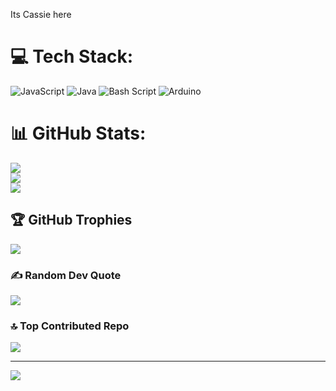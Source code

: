 Its Cassie here 
# 💻 Tech Stack:
![JavaScript](https://img.shields.io/badge/javascript-%23323330.svg?style=for-the-badge&logo=javascript&logoColor=%23F7DF1E) ![Java](https://img.shields.io/badge/java-%23ED8B00.svg?style=for-the-badge&logo=openjdk&logoColor=white) ![Bash Script](https://img.shields.io/badge/bash_script-%23121011.svg?style=for-the-badge&logo=gnu-bash&logoColor=white) ![Arduino](https://img.shields.io/badge/-Arduino-00979D?style=for-the-badge&logo=Arduino&logoColor=white)
# 📊 GitHub Stats:
![](https://github-readme-stats.vercel.app/api?username=cassieldn&theme=dracula&hide_border=false&include_all_commits=true&count_private=false)<br/>
![](https://nirzak-streak-stats.vercel.app/?user=cassieldn&theme=dracula&hide_border=false)<br/>
![](https://github-readme-stats.vercel.app/api/top-langs/?username=cassieldn&theme=dracula&hide_border=false&include_all_commits=true&count_private=false&layout=compact)

## 🏆 GitHub Trophies
![](https://github-profile-trophy.vercel.app/?username=cassieldn&theme=radical&no-frame=false&no-bg=false&margin-w=4)

### ✍️ Random Dev Quote
![](https://quotes-github-readme.vercel.app/api?type=horizontal&theme=radical)

### 🔝 Top Contributed Repo
![](https://github-contributor-stats.vercel.app/api?username=cassieldn&limit=5&theme=dark&combine_all_yearly_contributions=true)

---
[![](https://visitcount.itsvg.in/api?id=cassieldn&icon=7&color=1)](https://visitcount.itsvg.in)

<!-- Proudly created with GPRM ( https://gprm.itsvg.in ) -->
